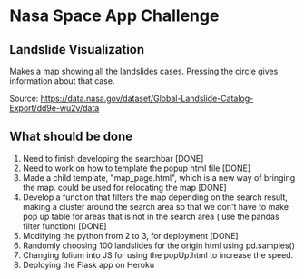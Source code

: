 # Nasa Space App Challenge

## Landslide Visualization

Makes a map showing all the landslides cases. Pressing the circle gives information about that case.

Source: https://data.nasa.gov/dataset/Global-Landslide-Catalog-Export/dd9e-wu2v/data


## What should be done

1. Need to finish developing the searchbar [DONE]
2. Need to work on how to template the popup html file [DONE]
3. Made a child template, "map_page.html", which is a new way of bringing the map. could be used
for relocating the map [DONE]
4. Develop a function that filters the map depending on the search result, making a cluster around the search area so that we don't have to make pop up table for areas that is not in the search area ( use the pandas filter function) [DONE]
5. Modifying the python from 2 to 3, for deployment [DONE]
6. Randomly choosing 100 landslides for the origin html using pd.samples()
7. Changing folium into JS for using the popUp.html to increase the speed.
8. Deploying the Flask app on Heroku

